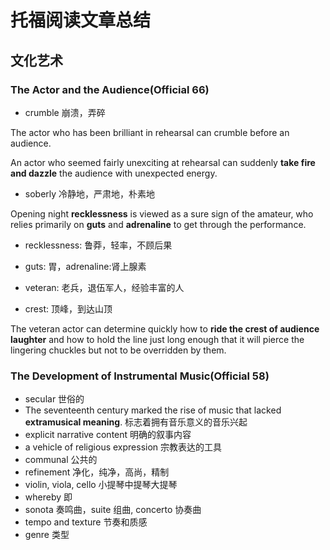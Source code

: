 # 托福阅读文章总结

## 文化艺术

### The Actor and the Audience(Official 66)

- crumble 崩溃，弄碎

The actor who has been brilliant in rehearsal can crumble before an audience.

An actor who seemed fairly unexciting at rehearsal can suddenly **take fire and dazzle** the audience with unexpected energy.

- soberly 冷静地，严肃地，朴素地

Opening night **recklessness** is viewed as a sure sign of the amateur, who relies primarily on **guts** and **adrenaline** to get through the performance.

- recklessness: 鲁莽，轻率，不顾后果
- guts: 胃，adrenaline:肾上腺素

- veteran: 老兵，退伍军人，经验丰富的人
- crest: 顶峰，到达山顶

The veteran actor can determine quickly how to **ride the crest of audience laughter** and how to hold the line just long enough that it will pierce the lingering chuckles but not to be overridden by them.



### The Development of Instrumental Music(Official 58)

- secular 世俗的
- The seventeenth century marked the rise of music that lacked **extramusical meaning**. 标志着拥有音乐意义的音乐兴起
- explicit narrative content 明确的叙事内容
- a vehicle of religious expression 宗教表达的工具
- communal 公共的
- refinement 净化，纯净，高尚，精制
- violin, viola, cello 小提琴中提琴大提琴
- whereby 即
- sonota 奏鸣曲，suite 组曲, concerto 协奏曲
- tempo and texture 节奏和质感
- genre 类型
